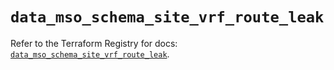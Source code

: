 # `data_mso_schema_site_vrf_route_leak`

Refer to the Terraform Registry for docs: [`data_mso_schema_site_vrf_route_leak`](https://registry.terraform.io/providers/ciscodevnet/mso/1.5.3/docs/data-sources/schema_site_vrf_route_leak).

